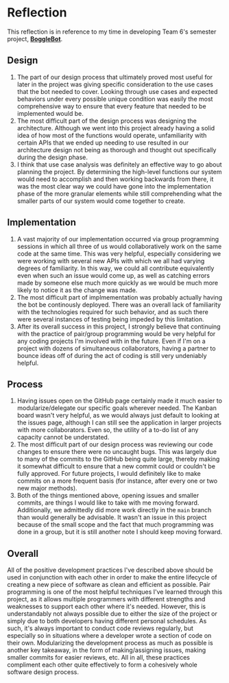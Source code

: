 # Reflection

This reflection is in reference to my time in developing Team 6's semester project, **[BoggleBot](https://github.com/ScienceWater/SSW345)**.

## Design
1. The part of our design process that ultimately proved most useful for later in the project was giving specific consideration to the use cases that the bot needed to cover. Looking through use cases and expected behaviors under every possible unique condition was easily the most comprehensive way to ensure that every feature that needed to be implemented would be.
2. The most difficult part of the design process was designing the architecture. Although we went into this project already having a solid idea of how most of the functions would operate, unfamiliarity with certain APIs that we ended up needing to use resulted in our architecture design not being as thorough and thought out specifically during the design phase.
3. I think that use case analysis was definitely an effective way to go about planning the project. By determining the high-level functions our system would need to accomplish and then working backwards from there, it was the most clear way we could have gone into the implementation phase of the more granular elements while still comprehending what the smaller parts of our system would come together to create.

## Implementation
1. A vast majority of our implementation occurred via group programming sessions in which all three of us would collaboratively work on the same code at the same time. This was very helpful, especially considering we were working with several new APIs with which we all had varying degrees of familiarity. In this way, we could all contribute equivalently even when such an issue would come up, as well as catching errors made by someone else much more quickly as we would be much more likely to notice it as the change was made.
2. The most difficult part of implmementation was probably actually having the bot be continously deployed. There was an overall lack of familiarity with the technologies required for such behavior, and as such there were several instances of testing being impeded by this limitation.
3. After its overall success in this project, I strongly believe that continuing with the practice of pair/group programming would be very helpful for any coding projects I'm involved with in the future. Even if I'm on a project with dozens of simultaneous collaborators, having a partner to bounce ideas off of during the act of coding is still very undeniably helpful.

## Process
1. Having issues open on the GitHub page certainly made it much easier to modularize/delegate our specific goals wherever needed. The Kanban board wasn't very helpful, as we would always just default to looking at the issues page, although I can still see the application in larger projects with more collaborators. Even so, the utility of a to-do list of any capacity cannot be understated.
2. The most difficult part of our design process was reviewing our code changes to ensure there were no uncaught bugs. This was largely due to many of the commits to the GitHub being quite large, thereby making it somewhat difficult to ensure that a new commit could or couldn't be fully approved. For future projects, I would definitely like to make commits on a more frequent basis (for instance, after every one or two new major methods).
3. Both of the things mentioned above, opening issues and smaller commits, are things I would like to take with me moving forward. Additionally, we admittedly did more work directly in the `main` branch than would generally be advisable. It wasn't an issue in this project because of the small scope and the fact that much programming was done in a group, but it is still another note I should keep moving forward.

## Overall
All of the positive development practices I've described above should be used in conjunction with each other in order to make the entire lifecycle of creating a new piece of software as clean and efficient as possible. Pair programming is one of the most helpful techniques I've learned through this project, as it allows multiple programmers with different strengths and weaknesses to support each other where it's needed. However, this is understandably not always possible due to either the size of the project or simply due to both developers having different personal schedules. As such, it's always important to conduct code reviews regularly, but especially so in situations where a developer wrote a section of code on their own. Modularizing the development process as much as possible is another key takeaway, in the form of making/assigning issues, making smaller commits for easier reviews, etc. All in all, these practices compliment each other quite effectively to form a cohesively whole software design process.
